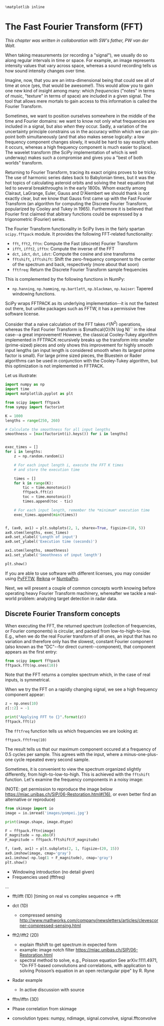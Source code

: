 ```python
%matplotlib inline
```

# The Fast Fourier Transform (FFT)

*This chapter was written in collaboration with SW's father, PW van der Walt.*

When taking measurements (or recording a "signal"), we usually do so
along regular intervals in time or space.  For example, an image
represents intensity values that vary across space, whereas a sound
recording tells us how sound intensity changes over time.

Imagine, now, that you are an intra-dimensional being that could see
all of time at once (yes, that would be awesome!).  This would allow
you to gain one new kind of insight among many: which *frequencies*
("notes" in terms of music, "texture" in terms of space) are included
in a given signal.  The tool that allows mere mortals to gain access
to this information is called the Fourier Transform.

Sometimes, we want to position ourselves somewhere in the middle of
the time and Fourier domains: we want to know not only what
frequencies are included in a signal, but also *when* they occur.
Sadly, a variation of the uncertainty principle constrains us in the
accuracy within which we can pin-point both simultaneously (and that
also makes sense logically: a low frequency component changes slowly,
it would be hard to say exactly when it occurs, whereas a high
frequency component is much easier to place).  The wavelet transform
(the SciPy implementation of which is well underway) makes such a
compromise and gives you a "best of both worlds" transform.

Returning to Fourier Transform, tracing its exact origins proves to be
tricky.  The use of harmonic series dates back to Babylonian times,
but it was the hot topics of calculating asteroid orbits and solving
the heat equation that led to several breakthroughs in the early
1800s.  Whom exactly among Clairaut, LaGrange, Euler, Gauss and
D'Alembert we should thank is not exactly clear, but we know that
Gauss first came up with the Fast Fourier Transform (an algorithm for
computing the Discrete Fourier Transform, popularized by Cooley and
Tukey in 1965).  Furthermore it is believed that Fourier first claimed
that abitrary functions could be expressed by a trigonometric
(Fourier) series.

The Fourier Transform functionality in SciPy lives in the fairly
spartan ``scipy.fftpack`` module.  It provides the following
FFT-related functionality:

 - ``fft``, ``fft2``, ``fftn``: Compute the Fast (discrete) Fourier Transform
 - ``ifft``, ``ifft2``, ``ifftn``: Compute the inverse of the FFT
 - ``dct``, ``idct``, ``dst``, ``idst``: Compute the cosine and sine transforms
 - ``fftshift``, ``ifftshift``: Shift the zero-frequency component to the center of the
   spectrum and back, respectively (more about that soon)
 - ``fftfreq``: Return the Discrete Fourier Transform sample frequencies

This is complemented by the following functions in NumPy:

 - ``np.hanning``, ``np.hamming``, ``np.bartlett``, ``np.blackman``,
   ``np.kaiser``: Tapered windowing functions.

SciPy wraps FFTPACK as its underlying implementation--it is not the
fastest out there, but unlike packages such as FFTW, it has a
permissive free software license.

Consider that a naive calculation of the FFT takes
$\mathcal{O}\left(N^2\right)$ operations, whereas the Fast Fourier
Transform is $\mathcal{O}(N \log N)`` in the ideal case--a great
improvement!  However, the classical Cooley-Tukey algorithm
implemented in FFTPACK recursively breaks up the transform into
smaller (prime-sized) pieces and only shows this improvement for
highly smooth input lengths (an input length is considered smooth when
its largest prime factor is small).  For large prime sized pieces, the
Bluestein or Rader algorithms can be used in conjunction with the
Cooley-Tukey algorithm, but this optimization is not implemented in
FFTPACK.

Let us illustrate:

```python
import numpy as np
import time
import matplotlib.pyplot as plt

from scipy import fftpack
from sympy import factorint

K = 1000
lengths = range(250, 260)

# Calculate the smoothness for all input lengths
smoothness = [max(factorint(i).keys()) for i in lengths]


exec_times = []
for i in lengths:
    z = np.random.random(i)

    # For each input length i, execute the FFT K times
    # and store the execution time

    times = []
    for k in range(K):
        tic = time.monotonic()
        fftpack.fft(z)
        toc = time.monotonic()
        times.append(toc - tic)

    # For each input length, remember the *minimum* execution time
    exec_times.append(min(times))


f, (ax0, ax1) = plt.subplots(2, 1, sharex=True, figsize=(10, 5))
ax0.stem(lengths, exec_times)
ax0.set_xlabel('Length of input')
ax0.set_ylabel('Execution time (seconds)')

ax1.stem(lengths, smoothness)
ax1.set_ylabel('Smoothness of input length')

plt.show()
```

If you are able to use software with different licenses, you may
consider using [PyFFTW](https://github.com/hgomersall/pyFFTW),
[Reikna](https://github.com/fjarri/reikna) or
[NumbaPro](http://docs.continuum.io/numbapro/cudalib.html).

Next, we will present a couple of common concepts worth knowing before
operating heavy Fourier Transform machinery, whereafter we tackle a
real-world problem: analyzing target detection in radar data.

## Discrete Fourier Transform concepts

When executing the FFT, the returned spectrum (collection of
frequencies, or Fourier components) is circular, and packed from
low-to-high-to-low.  E.g., when we do the real Fourier transform of
all ones, an input that has no variation and therefore only has the
slowest, constant Fourier component (also known as the "DC"--for
direct current--component), that component appears as the first entry:

```python
from scipy import fftpack
fftpack.fft(np.ones(10))
```

Note that the FFT returns a complex spectrum which, in the case of
real inputs, is symmetrical.

When we try the FFT on a rapidly changing signal, we see a high
frequency component appear:

```python
z = np.ones(10)
z[::2] = -1

print("Applying FFT to {}".format(z))
fftpack.fft(z)
```

The `fftfreq` function tells us which frequencies we are looking at:

```
fftpack.fftfreq(10)
```

The result tells us that our maximum component occured at a frequency
of 0.5 cycles per sample.  This agrees with the input, where a
minus-one-plus-one cycle repeated every second sample.

Sometimes, it is convenient to view the spectrum organized slightly
differently, from high-to-low-to-high.  This is achieved with the
`fftshift` function.  Let's examine the frequency components in a
noisy image:

(NOTE: get permission to reproduce the image below
https://miac.unibas.ch/SIP/06-Restoration.html#(16), or even better
find an alternative or reproduce)

```python
from skimage import io
image = io.imread('images/pompei.jpg')

print(image.shape, image.dtype)

F = fftpack.fftn(image)
F_magnitude = np.abs(F)
F_magnitude = fftpack.fftshift(F_magnitude)

f, (ax0, ax1) = plt.subplots(2, 1, figsize=(20, 15))
ax0.imshow(image, cmap='gray')
ax1.imshow(-np.log(1 + F_magnitude), cmap='gray')
plt.show()
```

- Windowing introduction (no detail given)
- Frequencies used (fftfreq)

...

- fft/ifft (1D) [timing on real vs complex sequence -> rfft
- dct (1D)
  - compressed sensing
    http://www.mathworks.com/company/newsletters/articles/clevescorner-compressed-sensing.html

- fft2/ifft2 (2D)
  - explain fftshift to get spectrum in expected form
  - example: image notch filter
    https://miac.unibas.ch/SIP/06-Restoration.html
  - spectral method to solve, e.g., Poisson equation
    See arXiv:1111.4971, "On FFT-based convolutions and correlations, with
    application to solving Poisson’s equation in an open
    rectangular pipe" by R. Ryne

- Radar example
  - In active discussion with source

- fftn/ifftn (3D)
 - Phase correlation from skimage

- convolution types: numpy, ndimage, signal.convolve, signal.fftconvolve
